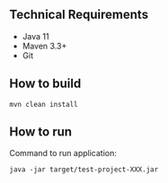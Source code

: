 ## Technical Requirements
- Java 11
- Maven 3.3+
- Git 

## How to build
```
mvn clean install
```

## How to run

Command to run application:
```
java -jar target/test-project-XXX.jar
```